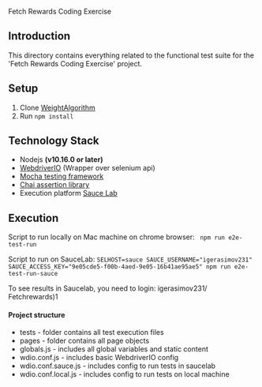 Fetch Rewards Coding Exercise
## Introduction

This directory contains everything related to the functional test suite for the
'Fetch Rewards Coding Exercise' project.

## Setup

1. Clone [WeightAlgorithm](https://github.com/igerasimov23/WeightAlgorithm)
2. Run `npm install`

## Technology Stack

- Nodejs **(v10.16.0 or later)**
- [WebdriverIO](http://webdriver.io//) (Wrapper over selenium api)
- [Mocha testing framework](https://github.com/webdriverio/wdio-mocha-framework)
- [Chai assertion library](http://www.chaijs.com/)
- Execution platform [Sauce Lab](https://saucelabs.com/)


## Execution

Script to run locally on Mac machine on chrome browser:
` npm run e2e-test-run`

Script to run on SauceLab:
`SELHOST=sauce SAUCE_USERNAME="igerasimov231" SAUCE_ACCESS_KEY="9e05cde5-f00b-4aed-9e05-16b41ae95ae5" npm run e2e-test-run-sauce`

To see results in Saucelab, you need to login: igerasimov231/ Fetchrewards)1


#### Project structure
- tests - folder contains all test execution files
- pages - folder contains all page objects
- globals.js - includes all global variables and static content
- wdio.conf.js - includes basic WebdriverIO config
- wdio.conf.sauce.js - includes config to run tests in saucelab
- wdio.conf.local.js - includes config to run tests on local machine
